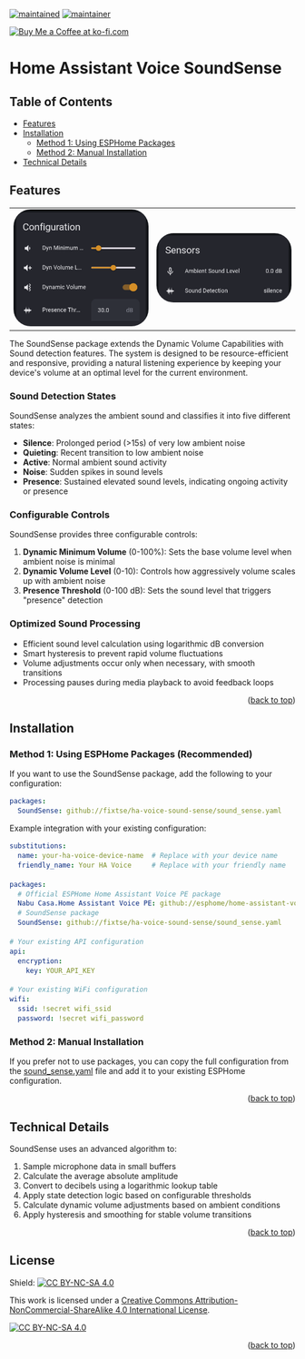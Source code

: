 <a name="readme-top"></a>
[![maintained](https://img.shields.io/maintenance/yes/2025.svg)](#) [![maintainer](https://img.shields.io/badge/maintainer-%20%40fixtse-blue.svg)](https://github.com/fixtse)

<a href='https://ko-fi.com/M4M6P9A5P' target='_blank'><img height='36' style='border:0px;height:36px;' src='https://storage.ko-fi.com/cdn/kofi2.png?v=6' border='0' alt='Buy Me a Coffee at ko-fi.com' /></a>

# Home Assistant Voice SoundSense

## Table of Contents
- [Features](#features)
- [Installation](#installation)
  - [Method 1: Using ESPHome Packages](#method-1-using-esphome-packages-recommended)
  - [Method 2: Manual Installation](#method-2-manual-installation)
- [Technical Details](#technical-details)

## Features

<div align="center">
  <table>
    <tr>
      <td><img src="images/configuration.png" alt="Configuration example" style="border-radius: 30px;"></td>
      <td><img src="images/sensors.png" alt="Sensors example" style="border-radius: 30px;"></td>
    </tr>
  </table>
</div>

The SoundSense package extends the Dynamic Volume Capabilities with Sound detection features.
The system is designed to be resource-efficient and responsive, providing a natural listening experience by keeping your device's volume at an optimal level for the current environment.

### Sound Detection States

SoundSense analyzes the ambient sound and classifies it into five different states:

- **Silence**: Prolonged period (>15s) of very low ambient noise
- **Quieting**: Recent transition to low ambient noise
- **Active**: Normal ambient sound activity
- **Noise**: Sudden spikes in sound levels
- **Presence**: Sustained elevated sound levels, indicating ongoing activity or presence

### Configurable Controls

SoundSense provides three configurable controls:

1. **Dynamic Minimum Volume** (0-100%): Sets the base volume level when ambient noise is minimal
2. **Dynamic Volume Level** (0-10): Controls how aggressively volume scales up with ambient noise
3. **Presence Threshold** (0-100 dB): Sets the sound level that triggers "presence" detection

### Optimized Sound Processing

- Efficient sound level calculation using logarithmic dB conversion
- Smart hysteresis to prevent rapid volume fluctuations
- Volume adjustments occur only when necessary, with smooth transitions
- Processing pauses during media playback to avoid feedback loops

<p align="right">(<a href="#readme-top">back to top</a>)</p>

## Installation

### Method 1: Using ESPHome Packages (Recommended)

If you want to use the SoundSense package, add the following to your configuration:

```yaml
packages:
  SoundSense: github://fixtse/ha-voice-sound-sense/sound_sense.yaml
```

Example integration with your existing configuration:

```yaml
substitutions:
  name: your-ha-voice-device-name  # Replace with your device name
  friendly_name: Your HA Voice     # Replace with your friendly name

packages:
  # Official ESPHome Home Assistant Voice PE package
  Nabu Casa.Home Assistant Voice PE: github://esphome/home-assistant-voice-pe/home-assistant-voice.yaml
  # SoundSense package
  SoundSense: github://fixtse/ha-voice-sound-sense/sound_sense.yaml

# Your existing API configuration
api:
  encryption:
    key: YOUR_API_KEY

# Your existing WiFi configuration  
wifi:
  ssid: !secret wifi_ssid
  password: !secret wifi_password
```

### Method 2: Manual Installation

If you prefer not to use packages, you can copy the full configuration from the [sound_sense.yaml](sound_sense.yaml) file and add it to your existing ESPHome configuration.

<p align="right">(<a href="#readme-top">back to top</a>)</p>

## Technical Details

SoundSense uses an advanced algorithm to:

1. Sample microphone data in small buffers
2. Calculate the average absolute amplitude
3. Convert to decibels using a logarithmic lookup table
4. Apply state detection logic based on configurable thresholds
5. Calculate dynamic volume adjustments based on ambient conditions
6. Apply hysteresis and smoothing for stable volume transitions

<p align="right">(<a href="#readme-top">back to top</a>)</p>

## License

Shield: [![CC BY-NC-SA 4.0][cc-by-nc-sa-shield]][cc-by-nc-sa]

This work is licensed under a
[Creative Commons Attribution-NonCommercial-ShareAlike 4.0 International License][cc-by-nc-sa].

[![CC BY-NC-SA 4.0][cc-by-nc-sa-image]][cc-by-nc-sa]

[cc-by-nc-sa]: http://creativecommons.org/licenses/by-nc-sa/4.0/
[cc-by-nc-sa-image]: https://licensebuttons.net/l/by-nc-sa/4.0/88x31.png
[cc-by-nc-sa-shield]: https://img.shields.io/badge/License-CC%20BY--NC--SA%204.0-lightgrey.svg

<p align="right">(<a href="#readme-top">back to top</a>)</p>
